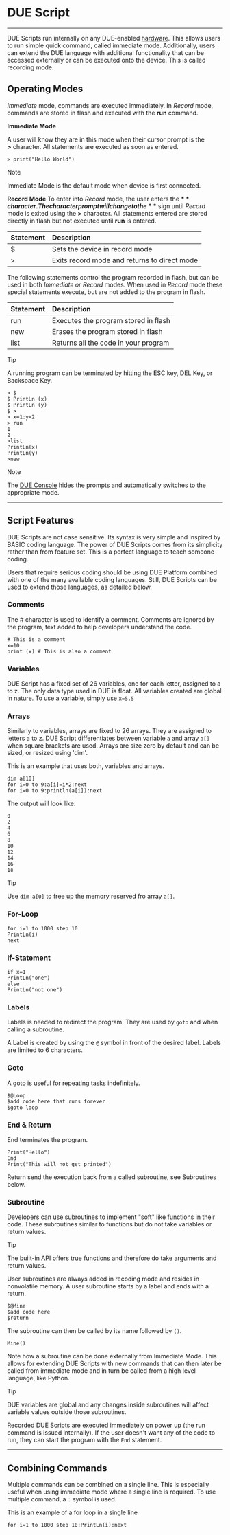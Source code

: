# DUE Script

---

DUE Scripts run internally on any DUE-enabled [hardware](../../hardware/intro.md). This allows users to run simple quick command, called immediate mode. Additionally, users can extend the DUE language with additional functionality that can be accessed externally or can be executed onto the device. This is called recording mode.

## Operating Modes

*Immediate* mode, commands are executed immediately. In *Record* mode, commands are stored in flash and executed with the **run** command. 

**Immediate Mode**

A user will know they are in this mode when their cursor prompt is the  
**_>_** character. All statements are executed as soon as entered.

```basic 
> print("Hello World")
```

> [!NOTE]
> Immediate Mode is the default mode when device is first connected.

**Record Mode**
To enter into *Record* mode, the user enters the **$** character.
The character prompt will change to the **$** sign until *Record* mode is exited using the **>** character. All statements entered are stored directly in flash but not executed until **run** is entered. 

|Statement              |Description                                                            |
|:----------------------|:----------------------------------------------------------------------|
|$                      |Sets the device in record mode                                      |
|>                      |Exits record mode and returns to direct mode                                    |

The following statements control the program recorded in flash, but can be used in both *Immediate or Record* modes. When used in *Record* mode these special statements execute, but are not added to the program in flash. 

|Statement              |Description                                                            |
|:----------------------|:----------------------------------------------------------------------|
|run                    |Executes the program stored in flash                                     |
|new                    |Erases the program stored in flash                                    |
|list                   |Returns all the code in your program                                     |

> [!TIP]
> A running program can be terminated by hitting the ESC key, DEL Key, or Backspace Key. 

```basic 
> $
$ PrintLn (x)
$ PrintLn (y)
$ >
> x=1:y=2
> run
1
2
>list
PrintLn(x)
PrintLn(y)
>new
```

> [!NOTE]
> The [DUE Console](../console.md) hides the prompts and automatically switches to the appropriate mode.


---
## Script Features
DUE Scripts are not case sensitive. Its syntax is very simple and inspired by BASIC coding language. The power of DUE Scripts comes from its simplicity rather than from feature set. This is a perfect language to teach someone coding.

Users that require serious coding should be using DUE Platform combined with one of the many available coding languages. Still, DUE Scripts can be used to extend those languages, as detailed below.

### Comments
The # character is used to identify a comment. Comments are ignored by the program, text added to help developers understand the code.

```basic
# This is a comment
x=10
print (x) # This is also a comment 
```


### Variables
DUE Script has a fixed set of 26 variables, one for each letter, assigned to a to z. The only data type used in DUE is float. All variables created are global in nature. To use a variable, simply use `x=5.5` 

### Arrays
Similarly to variables, arrays are fixed to 26 arrays. They are assigned to letters a to z. DUE Script differentiates between variable `a` and array `a[]` when square brackets are used. Arrays are size zero by default and can be sized, or resized using 'dim'.

This is an example that uses both, variables and arrays.

```basic
dim a[10]
for i=0 to 9:a[i]=i*2:next
for i=0 to 9:println(a[i]):next
```

The output will look like:

```
0
2
4
6
8
10
12
14
16
18
```

> [!TIP]
> Use `dim a[0]` to free up the memory reserved fro array `a[]`.


### For-Loop

```basic 
for i=1 to 1000 step 10
PrintLn(i)
next
```

### If-Statement

```basic 
if x=1
PrintLn("one")
else 
PrintLn("not one")
```
### Labels

Labels is needed to redirect the program. They are used by `goto` and when calling a subroutine.

A Label is created by using the `@` symbol in front of the desired label. Labels are limited to 6 characters. 

### Goto

A goto is useful for repeating tasks indefinitely. 

```basic
$@Loop
$add code here that runs forever
$goto loop 
```

### End & Return

End terminates the program.

```basic
Print("Hello")
End
Print("This will not get printed")
```

Return send the execution back from a called subroutine, see Subroutines below.

### Subroutine

Developers can use subroutines to implement "soft" like functions in their code. These subroutines similar to functions but do not take variables or return values. 

> [!Tip] 
> The built-in API offers true functions and therefore do take arguments and return values.

User subroutines are always added in recoding mode and resides in nonvolatile memory. A user subroutine starts by a label and ends with a return. 

```basic
$@Mine
$add code here
$return
```

The subroutine can then be called by its name followed by `()`.

```basic
Mine()
```

 Note how a subroutine can be done externally from Immediate Mode. This allows for extending DUE Scripts with new commands that can then later be called from immediate mode and in turn be called from a high level language, like Python.

> [!TIP]
> DUE variables are global and any changes inside subroutines will affect variable values outside those subroutines.

Recorded DUE Scripts are executed immediately on power up (the run command is issued internally). If the user doesn't want any of the code to run, they can start the program with the `End` statement.

---

## Combining Commands
Multiple commands can be combined on a single line. This is especially useful when using immediate mode where a single line is required. To use multiple command, a `:` symbol is used.

This is an example of a for loop in a single line

```basic 
for i=1 to 1000 step 10:PrintLn(i):next
```
